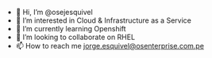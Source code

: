- 👋 Hi, I’m @osejesquivel
- 👀 I’m interested in Cloud & Infrastructure as a Service
- 🌱 I’m currently learning Openshift
- 💞️ I’m looking to collaborate on RHEL
- 📫 How to reach me <jorge.esquivel@osenterprise.com.pe>

<!---
osejesquivel/osejesquivel is a ✨ special ✨ repository because its `README.md` (this file) appears on your GitHub profile.
You can click the Preview link to take a look at your changes.
--->
